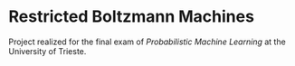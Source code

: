 # Restricted Boltzmann Machines
Project realized for the final exam of *Probabilistic Machine Learning* at the University of Trieste.
